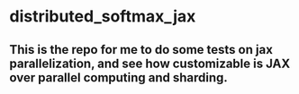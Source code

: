 # distributed_softmax_jax
## This is the repo for me to do some tests on jax parallelization, and see how customizable is JAX over parallel computing and sharding.
